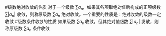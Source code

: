 #级数绝对收敛的性质 对于一个级数 $\sum a_n$，如果其各项取绝对值后构成的正项级数 $\sum |a_n|$ 收敛，则称原级数 $\sum a_n$ 绝对收敛。一个重要的性质是：绝对收敛的级数一定收敛
#级数条件收敛的性质 如果级数 $\sum a_n$ 收敛，但其绝对值级数 $\sum |a_n|$ 发散，则称原级数 $\sum a_n$ 条件收敛